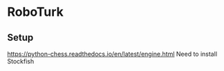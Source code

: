 # RoboTurk

## Setup
https://python-chess.readthedocs.io/en/latest/engine.html
Need to install Stockfish
